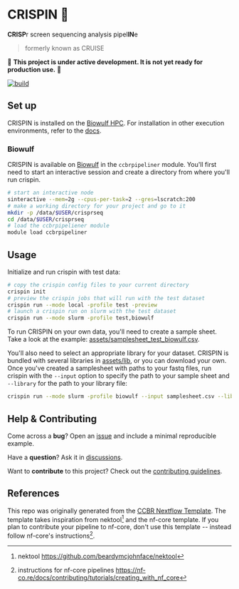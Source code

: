 # CRISPIN 🍪

**CRISP**r screen sequencing analysis pipel**IN**e

> formerly known as CRUISE

🚧 **This project is under active development. It is not yet ready for production use.** 🚧

[![build](https://github.com/CCBR/CRISPIN/actions/workflows/build.yml/badge.svg)](https://github.com/CCBR/CRISPIN/actions/workflows/build.yml)

## Set up

CRISPIN is installed on the [Biowulf HPC](#biowulf).
For installation in other execution environments,
refer to the [docs](https://ccbr.github.io/crispin).

### Biowulf

CRISPIN is available on [Biowulf](https://hpc.nih.gov/) in the `ccbrpipeliner` module.
You'll first need to start an interactive session and create a directory from where you'll run crispin.

```sh
# start an interactive node
sinteractive --mem=2g --cpus-per-task=2 --gres=lscratch:200
# make a working directory for your project and go to it
mkdir -p /data/$USER/crisprseq
cd /data/$USER/crisprseq
# load the ccbrpipeliener module
module load ccbrpipeliner
```

## Usage

Initialize and run crispin with test data:

```sh
# copy the crispin config files to your current directory
crispin init
# preview the crispin jobs that will run with the test dataset
crispin run --mode local -profile test -preview
# launch a crispin run on slurm with the test dataset
crispin run --mode slurm -profile test,biowulf
```

To run CRISPIN on your own data, you'll need to create a sample sheet.
Take a look at the example:
[assets/samplesheet_test_biowulf.csv](https://github.com/CCBR/CRISPIN/tree/main/assets/samplesheet_test_biowulf.csv).

You'll also need to select an appropriate library for your dataset.
CRISPIN is bundled with several libraries in [assets/lib](https://github.com/CCBR/CRISPIN/tree/main/assets/lib),
or you can download your own.
Once you've created a samplesheet with paths to your fastq files,
run crispin with the `--input` option to specify the path to your sample sheet
and `--library` for the path to your library file:

```sh
crispin run --mode slurm -profile biowulf --input samplesheet.csv --library assets/lib/yusa_library.csv
```

## Help & Contributing

Come across a **bug**? Open an [issue](https://github.com/CCBR/CRISPIN/issues) and include a minimal reproducible example.

Have a **question**? Ask it in [discussions](https://github.com/CCBR/CRISPIN/discussions).

Want to **contribute** to this project? Check out the [contributing guidelines](https://github.com/CCBR/CRISPIN/tree/main/docs/CONTRIBUTING.md).

## References

This repo was originally generated from the [CCBR Nextflow Template](https://github.com/CCBR/CCBR_NextflowTemplate).
The template takes inspiration from nektool[^1] and the nf-core template.
If you plan to contribute your pipeline to nf-core, don't use this template -- instead follow nf-core's instructions[^2].

[^1]: nektool https://github.com/beardymcjohnface/nektool
[^2]: instructions for nf-core pipelines https://nf-co.re/docs/contributing/tutorials/creating_with_nf_core
